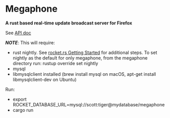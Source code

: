 # Megaphone
**A rust based real-time update broadcast server for Firefox**

See [API doc](https://docs.google.com/document/d/1Wxqf1a4HDkKgHDIswPmhmdvk8KPoMEh2q6SPhaz4LNE)


***NOTE***: This will require:

 * rust nightly. See [rocket.rs Getting
   Started](https://rocket.rs/guide/getting-started/) for additional steps.
   To set nightly as the default for only megaphone, from the
   megaphone directory run: rustup override set nightly
 * mysql
 * libmysqlclient installed (brew install mysql on macOS, apt-get install
   libmysqlclient-dev on Ubuntu)

Run:
  * export ROCKET_DATABASE_URL=mysql://scott:tiger@mydatabase/megaphone
  * cargo run
